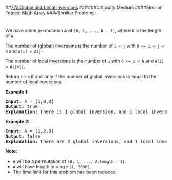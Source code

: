 ##[775.Global and Local Inversions](https://leetcode.com/problems/global-and-local-inversions/description/ "775.Global and Local Inversions")
######Difficulty:Medium
####Similiar Topics:
  [Math](https://leetcode.com//tag/math)  [Array](https://leetcode.com//tag/array)
####Similiar Problems:

<div class="question-description__3U1T" style="padding-top: 10px;"><div><p>We have some permutation <code>A</code> of <code>[0, 1, ..., N - 1]</code>, where <code>N</code> is the length of <code>A</code>.</p>

<p>The number of (global) inversions is the number of <code>i &lt; j</code> with <code>0 &lt;= i &lt; j &lt; N</code> and <code>A[i] &gt; A[j]</code>.</p>

<p>The number of local inversions is the number of <code>i</code> with <code>0 &lt;= i &lt; N</code> and <code>A[i] &gt; A[i+1]</code>.</p>

<p>Return <code>true</code>&#160;if and only if the number of global inversions is equal to the number of local inversions.</p>

<p><strong>Example 1:</strong></p>

<pre><strong>Input:</strong> A = [1,0,2]
<strong>Output:</strong> true
<strong>Explanation:</strong> There is 1 global inversion, and 1 local inversion.
</pre>

<p><strong>Example 2:</strong></p>

<pre><strong>Input:</strong> A = [1,2,0]
<strong>Output:</strong> false
<strong>Explanation:</strong> There are 2 global inversions, and 1 local inversion.
</pre>

<p><strong>Note:</strong></p>

<ul>
	<li><code>A</code> will be a permutation of <code>[0, 1, ..., A.length - 1]</code>.</li>
	<li><code>A</code> will have length in range <code>[1, 5000]</code>.</li>
	<li>The time limit for this problem has been reduced.</li>
</ul></div></div><div> </div><div> </div><div> </div><div> </div><div> </div><div> </div><div> </div><div> </div><div> </div><div> </div><div> </div><div> </div><div> </div><div> </div><div> </div><div> </div><div> </div><div> </div><div> </div><div> </div><div> </div><div> </div><div> </div><div> </div><div> </div><div> </div><div> </div><div> </div><div> </div><div> </div><div> </div><div> </div><div> </div><div> </div><div> </div><div> </div><div> </div><div> </div><div> </div><div> </div><div> </div><div> </div><div> </div><div> </div><div> </div><div> </div><div> </div><div> </div><div> </div><div> </div><div> </div><div> </div><div> </div><div> </div><div> </div><div> </div><div> </div><div> </div><div> </div><div> </div><div> </div><div> </div><div> </div><div> </div><div> </div><div> </div><div> </div><div> </div><div> </div><div> </div><div> </div><div> </div><div> </div><div> </div><div> </div><div> </div><div> </div><div> </div><div> </div><div> </div><div> </div><div> </div><div> </div><div> </div><div> </div><div> </div><div> </div><div> </div><div> </div><div> </div><div> </div><div> </div><div> </div><div> </div><div> </div><div> </div><div> </div><div> </div><div> </div><div> </div><div> </div><div> </div><div> </div><div> </div><div> </div><div> </div><div> </div><div> </div><div> </div><div> </div><div> </div><div> </div>